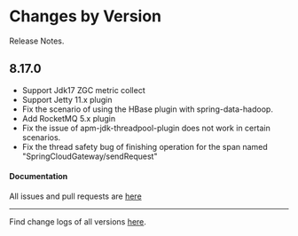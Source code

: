 Changes by Version
==================
Release Notes.

8.17.0
------------------

* Support Jdk17 ZGC metric collect
* Support Jetty 11.x plugin
* Fix the scenario of using the HBase plugin with spring-data-hadoop.
* Add RocketMQ 5.x plugin
* Fix the issue of apm-jdk-threadpool-plugin does not work in certain scenarios.
* Fix the thread safety bug of finishing operation for the span named "SpringCloudGateway/sendRequest"

#### Documentation


All issues and pull requests are [here](https://github.com/apache/skywalking/milestone/178?closed=1)

------------------
Find change logs of all versions [here](changes).
